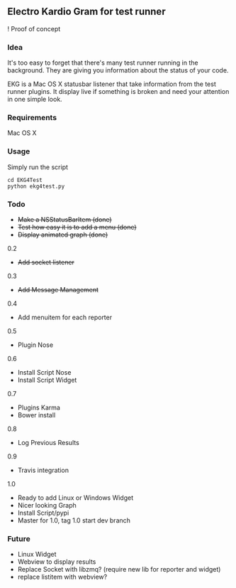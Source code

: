 ## Electro Kardio Gram for test runner

! Proof of concept

### Idea

It's too easy to forget that there's many test runner running in the background. They are giving you information about the status of your code.

EKG is a Mac OS X statusbar listener that take information from the test runner plugins. It display live if something is broken and need your attention in one simple look.

### Requirements

Mac OS X

### Usage

Simply run the script

    cd EKG4Test
    python ekg4test.py

### Todo

* ~~Make a NSStatusBarItem (done)~~
* ~~Test how easy it is to add a menu (done)~~
* ~~Display animated graph (done)~~

0.2

* ~~Add socket listener~~

0.3

* ~~Add Message Management~~

0.4

* Add menuitem for each reporter

0.5

* Plugin Nose

0.6 

* Install Script Nose
* Install Script Widget

0.7

* Plugins Karma
* Bower install

0.8

* Log Previous Results

0.9

* Travis integration

1.0

* Ready to add Linux or Windows Widget
* Nicer looking Graph
* Install Script/pypi
* Master for 1.0, tag 1.0 start dev branch


### Future

* Linux Widget
* Webview to display results
* Replace Socket with libzmq? (require new lib for reporter and widget)
* replace listitem with webview?

